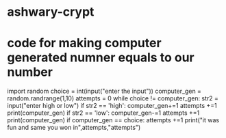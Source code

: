 # ashwary-crypt
# code for making computer generated numner equals to our number
import random
choice = int(input("enter the input"))
computer_gen = random.randrange(1,10)
attempts = 0
while choice != computer_gen:
    str2 = input("enter high or low")
    if str2 == 'high':
        computer_gen+=1
        attempts +=1
        print(computer_gen)
    if str2 == 'low':
        computer_gen-=1
        attempts +=1
        print(computer_gen)
    if computer_gen == choice:
        attempts +=1
        print("it was fun and same you won in",attempts,"attempts")


